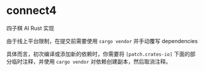 
# connect4

四子棋 AI Rust 实现

由于线上平台限制，在提交前需要使用 `cargo vendor` 并手动覆写 dependencies

具体而言，初次编译或添加新的依赖时，你需要将 `[patch.crates-io]` 下面的部分临时注释，并使用 `cargo vendor` 对依赖创建副本，然后取消注释。
